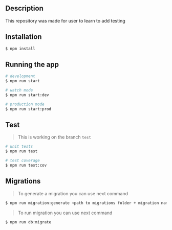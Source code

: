 ## Description

This repository was made for user to learn to add testing

## Installation

```bash
$ npm install
```

## Running the app

```bash
# development
$ npm run start

# watch mode
$ npm run start:dev

# production mode
$ npm run start:prod
```

## Test

> This is working on the branch `test`

```bash
# unit tests
$ npm run test

# test coverage
$ npm run test:cov
```

## Migrations

> To generate a migration you can use next command

```bash
$ npm run migration:generate <path to migrations folder + migration name>
```

> To run migration you can use next command

```bash
$ npm run db:migrate
```
